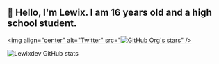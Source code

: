 ## 👋 Hello, I'm Lewix. I am 16 years old and a high school student.

<a href="https://github.com/lewixdev" target="_blank"><img align="center" alt="Twitter" src="<img alt="GitHub Org's stars" src="https://img.shields.io/github/stars/lewixdev?style=plastic">" /></a>


![Lewixdev GitHub stats](https://github-readme-stats.vercel.app/api?username=lewixdev&show_icons=true&bg_color=000000&title_color=FFFFFF&text_color=adb5bd&icon_color=D6D6D6&border_radius=10&show_icons=true&hide_border=true&hide=issues&hide_title=true&include_all_commits=true&count_private=true)


